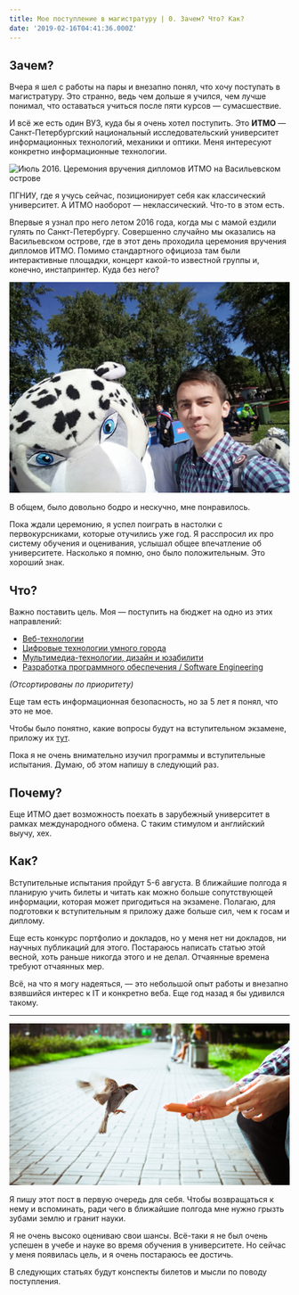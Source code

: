 ```yaml
---
title: Мое поступление в магистратуру | 0. Зачем? Что? Как?
date: '2019-02-16T04:41:36.000Z'
---
```


## Зачем?

Вчера я шел с работы на пары и внезапно понял, что хочу поступать в магистратуру. Это странно, ведь чем дольше я учился, чем лучше понимал, что оставаться учиться после пяти курсов — сумасшествие.

И всё же есть один ВУЗ, куда бы я очень хотел поступить. Это **ИТМО** — Санкт-Петербургский национальный исследовательский университет информационных технологий, механики и оптики. Меня интересуют конкретно информационные технологии.

![Июль 2016. Церемония вручения дипломов ИТМО на Васильевском острове](./images/itmo-2016.jpg "Июль 2016. Церемония вручения дипломов ИТМО на Васильевском острове")


ПГНИУ, где я учусь сейчас, позиционирует себя как классический университет. А ИТМО наоборот — неклассический. Что-то в этом есть.

Впервые я узнал про него летом 2016 года, когда мы с мамой ездили гулять по Санкт-Петербургу. Совершенно случайно мы оказались на Васильевском острове, где в этот день проходила церемония вручения дипломов ИТМО. Помимо стандартного официоза там были интерактивные площадки, концерт какой-то известной группы и, конечно, инстапринтер. Куда без него?

![Июль 2016. Маскот ИТМО - фоточка с инстапринтера](./images/maskot-2016.jpg "Июль 2016. Маскот ИТМО - фоточка с инстапринтера")

В общем, было довольно бодро и нескучно, мне понравилось.

Пока ждали церемонию, я успел поиграть  в настолки с первокурсниками, которые отучились уже год. Я расспросил их про систему обучения и оценивания, услышал общее впечатление об университете. Насколько я помню, оно было положительным. Это хороший знак.

## Что?

Важно поставить цель. Моя — поступить на бюджет на одно из этих направлений:

* [Веб-технологии](https://abit.ifmo.ru/program/11716/)
* [Цифровые технологии умного города](https://abit.ifmo.ru/program/11708/)
* [Мультимедиа-технологии, дизайн и юзабилити](https://abit.ifmo.ru/program/11718/)
* [Разработка программного обеспечения / Software Engineering](https://abit.ifmo.ru/program/11686/)

*(Отсортированы по приоритету)* 

Еще там есть информационная безопасность, но за 5 лет я понял, что это не мое.

Чтобы было понятно, какие вопросы будут на вступительном экзамене, приложу их [тут](https://abit.ifmo.ru/file/eduprog/voprosy_11716.pdf).

Пока я не очень внимательно изучил программы и вступительные испытания. Думаю, об этом напишу в следующий раз.

## Почему?

Еще ИТМО дает возможность поехать в зарубежный университет в рамках международного обмена. С таким стимулом и английский выучу, хех.

## Как?

Вступительные испытания пройдут 5-6 августа. В ближайшие полгода я планирую учить билеты и читать как можно больше сопутствующей информации, которая может пригодиться на экзамене. Полагаю, для подготовки к вступительным я приложу даже больше сил, чем к госам и диплому.

Еще есть конкурс портфолио и докладов, но у меня нет ни докладов, ни научных публикаций для этого. Постараюсь написать статью этой весной, хоть раньше никогда этого и не делал. Отчаянные времена требуют отчаянных мер.

Всё, на что я могу надеяться, — это небольшой опыт работы и внезапно взявшийся интерес к IT и конкретно веба. Еще год назад я бы удивился такому.

----

![Я приманиваю к себе питерскую птичку](./images/spb-bird.jpg "Я приманиваю к себе питерскую птичку")

Я пишу этот пост в первую очередь для себя. Чтобы возвращаться к нему и вспоминать, ради чего в ближайшие полгода мне нужно грызть зубами землю и гранит науки.

Я не очень высоко оцениваю свои шансы. Всё-таки я не был очень успешен в учебе и науке во время обучения в университете. Но сейчас у меня появилась цель, и я очень постараюсь ее достичь.

В следующих статьях будут конспекты билетов и мысли по поводу поступления.